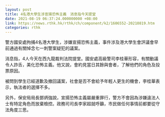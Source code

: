 ```yaml
---
layout: post
title: 4名港大學生涉宣揚恐怖主義　消息指今天提堂
date: 2021-08-19 06:37:24.000000000 +08:00
link: https://news.rthk.hk/rthk/ch/component/k2/1606552-20210819.htm
categories: rthk
---
```


警方國安處拘捕4名港大學生，涉嫌宣揚恐怖主義，事件涉及港大學生會評議會早前通過有關悼念七一刺警案疑犯的議案。

消息指，4人今天在西九龍裁判法院提堂。國安處高級警司李桂華形容，有關動議令人詐舌，美化恐怖主義。他又說，會約見當日其餘與會者，了解他們的角色及投票原因。

被問到學生已經道歉及撤回議案，社會是否不會給予年輕人更生的機會，李桂華表示，執法者的選擇不多。

另外，保安局局長鄧炳強說，宣揚恐怖主義屬嚴重罪行，警方不會因為涉嫌違法人士有特定角色而放棄檢控。政務司司長李家超就呼籲，市民做任何事情前都要從守法角度三思。
